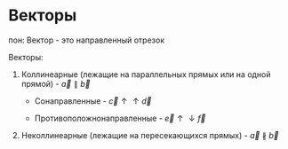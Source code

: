 #  Векторы

пон: Вектор - это направленный отрезок

Векторы:

1. Коллинеарные (лежащие на параллельных прямых или на одной прямой) - $\vec{a} \parallel \vec{b}$

    - Сонаправленные - $\vec{c} \uparrow\uparrow \vec{d}$

    - Противоположнонаправленные - $\vec{e} \uparrow\downarrow \vec{f}$

2. Неколлинеарные (лежащие на пересекающихся прямых) - $\vec{a} \nparallel \vec{b}$
